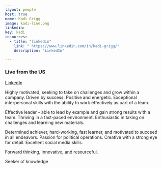 ```yaml
---
layout: people
host: true
name: Kadi Grigg
image: kadi-line.png
linkedin:
key: kadi
resources:
  - title: "linkedin"
    link: " https://www.linkedin.com/in/kadi-grigg/"
    description: "LinkedIn"

---
```


### Live from the US

[LinkedIn]({{page.linkedin}})

Highly motivated, seeking to take on challenges and grow within a company. Driven by success. 
Positive and energetic. Exceptional interpersonal skills with the ability to work effectively as part of a team.

Effective leader - able to lead by example and gain strong results with a team. 
Thriving in a fast-paced environment. Enthusiastic in taking on challenges and learning new materials. 

Determined achiever, hard-working, fast learner, and motivated to succeed in all endeavors. 
Passion for political operations. Creative with a strong eye for detail. Excellent social media skills. 

Forward thinking, innovative, and resourceful.

Seeker of knowledge